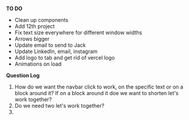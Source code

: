 **TO DO**

- Clean up components
- Add 12th project
- Fix text size everywhere for different window widths
- Arrows bigger
- Update email to send to Jack
- Update LinkedIn, email, instagram
- Add logo to tab and get rid of vercel logo
- Animations on load

**Question Log**

1. How do we want the navbar click to work, on the specific text or on a block around it? If on a block around it doe we want to shorten let's work together?
2. Do we need two let's work together?
3.
